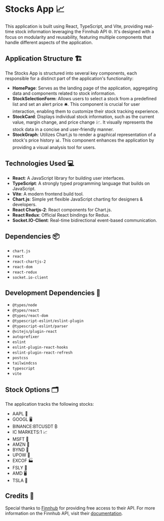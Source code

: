 # Stocks App 📈

This application is built using React, TypeScript, and Vite, providing real-time stock information leveraging the Finnhub API 🌐. It's designed with a focus on modularity and reusability, featuring multiple components that handle different aspects of the application.

## Application Structure 🏗️

The Stocks App is structured into several key components, each responsible for a distinct part of the application's functionality:

- **HomePage**: Serves as the landing page of the application, aggregating data and components related to stock information.
- **StockSelectionForm**: Allows users to select a stock from a predefined list and set an alert price 🛎️. This component is crucial for user interaction, enabling them to customize their stock tracking experience.
- **StockCard**: Displays individual stock information, such as the current value, margin change, and price change 💹. It visually represents the stock data in a concise and user-friendly manner.
- **StockGraph**: Utilizes Chart.js to render a graphical representation of a stock's price history 📊. This component enhances the application by providing a visual analysis tool for users.

## Technologies Used 💻

- **React**: A JavaScript library for building user interfaces.
- **TypeScript**: A strongly typed programming language that builds on JavaScript.
- **Vite**: A modern frontend build tool.
- **Chart.js**: Simple yet flexible JavaScript charting for designers & developers.
- **React Chartjs-2**: React components for Chart.js.
- **React Redux**: Official React bindings for Redux.
- **Socket.IO-Client**: Real-time bidirectional event-based communication.

## Dependencies 📦

- `chart.js`
- `react`
- `react-chartjs-2`
- `react-dom`
- `react-redux`
- `socket.io-client`

## Development Dependencies 🔧

- `@types/node`
- `@types/react`
- `@types/react-dom`
- `@typescript-eslint/eslint-plugin`
- `@typescript-eslint/parser`
- `@vitejs/plugin-react`
- `autoprefixer`
- `eslint`
- `eslint-plugin-react-hooks`
- `eslint-plugin-react-refresh`
- `postcss`
- `tailwindcss`
- `typescript`
- `vite`

## Stock Options 🗂️

The application tracks the following stocks:

- AAPL 🍏
- GOOGL 🖥️
- BINANCE:BTCUSDT ₿
- IC MARKETS:1 📈
- MSFT 💼
- AMZN 🛒
- BYND 🌱
- UPOW 🔋
- EXCOF 🏭
- FSLY 🚀
- AMD 🖥️
- TSLA 🚗

## Credits 👏

Special thanks to [Finnhub](https://finnhub.io/) for providing free access to their API. For more information on the Finnhub API, visit their [documentation](https://finnhub.io/docs/api/introduction).